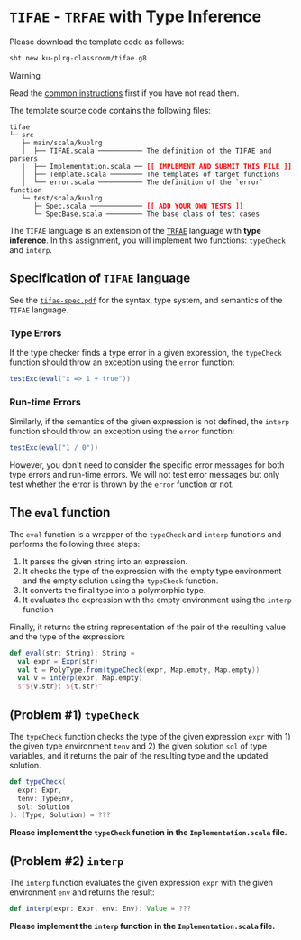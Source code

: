 # `TIFAE` - `TRFAE` with Type Inference

Please download the template code as follows:
```bash
sbt new ku-plrg-classroom/tifae.g8
```

> [!WARNING]
>
> Read the [common instructions](https://github.com/ku-plrg-classroom/docs/blob/main/README.md) first if you have not read them.

The template source code contains the following files:
<pre><code>tifae
└─ src
   ├─ main/scala/kuplrg
   │  ├── TIFAE.scala ─────────── The definition of the TIFAE and parsers
   │  ├── Implementation.scala ── <b style='color:red;'>[[ IMPLEMENT AND SUBMIT THIS FILE ]]</b>
   │  ├── Template.scala ──────── The templates of target functions
   │  └── error.scala ─────────── The definition of the `error` function
   └─ test/scala/kuplrg
      ├─ Spec.scala ───────────── <b style='color:red;'>[[ ADD YOUR OWN TESTS ]]</b>
      └─ SpecBase.scala ───────── The base class of test cases</code></pre>

The `TIFAE` language is an extension of the [`TRFAE`](../trfae/README.md) language
with **type inference**.  In this assignment, you will implement two
functions: `typeCheck` and `interp`.

## Specification of `TIFAE` language

See the [`tifae-spec.pdf`](./tifae-spec.pdf) for the syntax, type system, and
semantics of the `TIFAE` language.

### Type Errors

If the type checker finds a type error in a given expression, the `typeCheck`
function should throw an exception using the `error` function:
```scala
testExc(eval("x => 1 + true"))
```

### Run-time Errors

Similarly, if the semantics of the given expression is not defined, the `interp`
function should throw an exception using the `error` function:
```scala
testExc(eval("1 / 0"))
```
However, you don't need to consider the specific error messages for both type
errors and run-time errors.  We will not test error messages but only test
whether the error is thrown by the `error` function or not.

## The `eval` function

The `eval` function is a wrapper of the `typeCheck` and `interp` functions and
performs the following three steps:

1. It parses the given string into an expression.
1. It checks the type of the expression with the empty type environment and 
   the empty solution using the `typeCheck` function.
1. It converts the final type into a polymorphic type.
1. It evaluates the expression with the empty environment using the `interp`
   function

Finally, it returns the string representation of the pair of the resulting value
and the type of the expression:
```scala
def eval(str: String): String =
  val expr = Expr(str)
  val t = PolyType.from(typeCheck(expr, Map.empty, Map.empty))
  val v = interp(expr, Map.empty)
  s"${v.str}: ${t.str}"
```

## (Problem #1) `typeCheck`

The `typeCheck` function checks the type of the given expression `expr` with 1)
the given type environment `tenv` and 2) the given solution `sol` of type
variables, and it returns the pair of the resulting type and the updated
solution.
```scala
def typeCheck(
  expr: Expr,
  tenv: TypeEnv,
  sol: Solution
): (Type, Solution) = ???
```
**Please implement the `typeCheck` function in the `Implementation.scala`
file.**

## (Problem #2) `interp`

The `interp` function evaluates the given expression `expr` with the given
environment `env` and returns the result:
```scala
def interp(expr: Expr, env: Env): Value = ???
```
**Please implement the `interp` function in the `Implementation.scala` file.**
